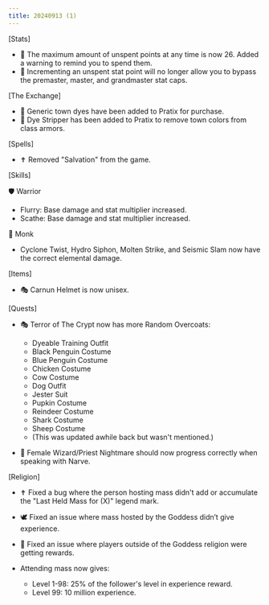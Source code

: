 ```yaml
---
title: 20240913 (1)
---
```


[Stats]

- 🧮 The maximum amount of unspent points at any time is now 26. Added a warning to remind you to spend them.
- 🚫 Incrementing an unspent stat point will no longer allow you to bypass the premaster, master, and grandmaster stat caps.

[The Exchange]

- 🎨 Generic town dyes have been added to Pratix for purchase.
- 🧴 Dye Stripper has been added to Pratix to remove town colors from class armors.

[Spells]

- ✝️ Removed "Salvation" from the game.

[Skills]

🛡️ Warrior

- Flurry: Base damage and stat multiplier increased.
- Scathe: Base damage and stat multiplier increased.

🥋 Monk

- Cyclone Twist, Hydro Siphon, Molten Strike, and Seismic Slam now have the correct elemental damage.

[Items]

- 🎭 Carnun Helmet is now unisex.

[Quests]

- 🎭 Terror of The Crypt now has more Random Overcoats:
    - Dyeable Training Outfit
    - Black Penguin Costume
    - Blue Penguin Costume
    - Chicken Costume
    - Cow Costume
    - Dog Outfit
    - Jester Suit
    - Pupkin Costume
    - Reindeer Costume
    - Shark Costume
    - Sheep Costume
    - (This was updated awhile back but wasn't mentioned.)

- 🧙 Female Wizard/Priest Nightmare should now progress correctly when speaking with Narve.

[Religion]

- ✝️ Fixed a bug where the person hosting mass didn't add or accumulate the "Last Held Mass for (X)" legend mark.

- 🕊️ Fixed an issue where mass hosted by the Goddess didn’t give experience.

- 🙏 Fixed an issue where players outside of the Goddess religion were getting rewards.

- Attending mass now gives:
    - Level 1-98: 25% of the follower's level in experience reward.
    - Level 99: 10 million experience.
